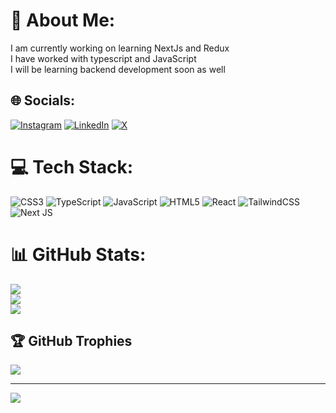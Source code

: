# 💫 About Me:
I am  currently working on learning NextJs and Redux <br>I have worked with typescript and JavaScript <br>I will be learning backend development soon as well


## 🌐 Socials:
[![Instagram](https://img.shields.io/badge/Instagram-%23E4405F.svg?logo=Instagram&logoColor=white)](https://instagram.com/https://www.instagram.com/ishan_sharma_04/) [![LinkedIn](https://img.shields.io/badge/LinkedIn-%230077B5.svg?logo=linkedin&logoColor=white)](https://linkedin.com/in/https://www.linkedin.com/in/ishan-sharma-b5b0982b2/) [![X](https://img.shields.io/badge/X-black.svg?logo=X&logoColor=white)](https://x.com/https://x.com/IshanSh12931893) 

# 💻 Tech Stack:
![CSS3](https://img.shields.io/badge/css3-%231572B6.svg?style=for-the-badge&logo=css3&logoColor=white) ![TypeScript](https://img.shields.io/badge/typescript-%23007ACC.svg?style=for-the-badge&logo=typescript&logoColor=white) ![JavaScript](https://img.shields.io/badge/javascript-%23323330.svg?style=for-the-badge&logo=javascript&logoColor=%23F7DF1E) ![HTML5](https://img.shields.io/badge/html5-%23E34F26.svg?style=for-the-badge&logo=html5&logoColor=white) ![React](https://img.shields.io/badge/react-%2320232a.svg?style=for-the-badge&logo=react&logoColor=%2361DAFB) ![TailwindCSS](https://img.shields.io/badge/tailwindcss-%2338B2AC.svg?style=for-the-badge&logo=tailwind-css&logoColor=white) ![Next JS](https://img.shields.io/badge/Next-black?style=for-the-badge&logo=next.js&logoColor=white)
# 📊 GitHub Stats:
![](https://github-readme-stats.vercel.app/api?username=ishansh1200&theme=dark&hide_border=false&include_all_commits=false&count_private=false)<br/>
![](https://github-readme-streak-stats.herokuapp.com/?user=ishansh1200&theme=dark&hide_border=false)<br/>
![](https://github-readme-stats.vercel.app/api/top-langs/?username=ishansh1200&theme=dark&hide_border=false&include_all_commits=false&count_private=false&layout=compact)

## 🏆 GitHub Trophies
![](https://github-profile-trophy.vercel.app/?username=ishansh1200&theme=radical&no-frame=false&no-bg=true&margin-w=4)

---
[![](https://visitcount.itsvg.in/api?id=ishansh1200&icon=0&color=0)](https://visitcount.itsvg.in)

<!-- Proudly created with GPRM ( https://gprm.itsvg.in ) -->
